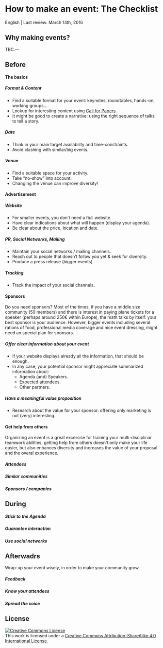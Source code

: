 # How to make an event: The Checklist

English | Last review: March 14th, 2016

## Why making events?

TBC.—

## Before

#### The basics

##### Format & Content

  - Find a suitable format for your event: keynotes, roundtables, hands-on, working groups…
  - Lookup for interesting content using [Call for Papers](https://en.wikipedia.org/wiki/Call_for_papers).
  - It might be good to create a narrative: using the right sequence of talks to tell a story.

##### Date

  - Think in your main target availability and time-constraints.
  - Avoid clashing with similar/big events.


##### Venue

  - Find a suitable space for your activity.
  - Take “no-show” into account.
  - Changing the venue can improve diversity!


#### Advertisement

##### Website

  - For smaller events, you don't need a fiull website.
  - Have clear indications about what will happen (display your agenda).
  - Be clear about the price, location and date.

##### PR, Social Networks, Mailing

  - Maintain your social networks / mailing channels.
  - Reach out to people that doesn’t follow you yet & seek for diversity.
  - Produce a press release (bigger events).

##### Tracking

 - Track the impact of your social channels.

#### Sponsors

Do you need sponsors? Most of the times, if you have a middle size community (50 members) and there is interest in paying plane tickets for a speaker (perhaps around 250€ within Europe), the math talks by itself: your best sponsor is your audience. However, bigger events including several rations of food, professional media coverage and nice event dressing, might need an special plan for sponsors.

##### Offer clear information about your event

  - If your website displays already all the information, that should be enough.
  - In any case, your potential sponsor might appreciate summarized information about:
    - Agenda (and) Speakers.
    - Expected attendees.
    - Other partners.

##### Have a meaningful value proposition

  - Research about the value for your sponsor: offering only marketing is not (very) interesting.

#### Get help from others

Organizing an event is a great excersise for training your multi-disciplinar teamwork abilities, getting help from others doesn't only make your life easier, but also enhances diversity and increases the value of your proposal and the overal experience.

##### Attendees

##### Similar communities

##### Sponsors / companies



## During


##### Stick to the Agenda

##### Guarantee interaction

##### Use social networks


## Afterwadrs

Wrap-up your event wisely, in order to make your community grow.

##### Feedback

##### Know your attendees

##### Spread the voice

## License


<a rel="license" href="http://creativecommons.org/licenses/by-sa/4.0/"><img alt="Creative Commons License" style="border-width:0" src="https://i.creativecommons.org/l/by-sa/4.0/88x31.png" /></a><br />This work is licensed under a <a rel="license" href="http://creativecommons.org/licenses/by-sa/4.0/">Creative Commons Attribution-ShareAlike 4.0 International License</a>.

